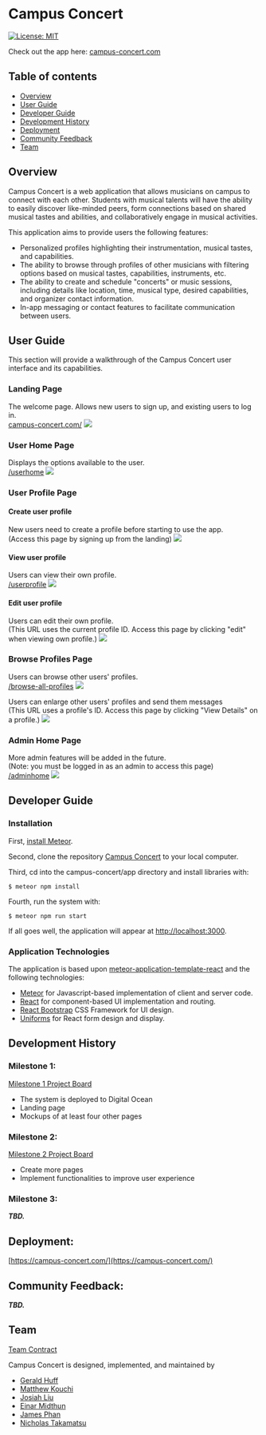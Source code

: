 # Campus Concert
[![License: MIT](https://img.shields.io/badge/License-MIT-yellow.svg)](https://opensource.org/licenses/MIT)

Check out the app here: [campus-concert.com](https://campus-concert.com/)
## Table of contents

* [Overview](#overview)
* [User Guide](#user-guide)
* [Developer Guide](#developer-guide)
* [Development History](#development-history)
* [Deployment](#deployment)
* [Community Feedback](#community-feedback)
* [Team](#team)

## Overview

Campus Concert is a web application that allows musicians on campus to connect with each other. Students with musical talents will have the ability to easily discover like-minded peers, form connections based on shared musical tastes and abilities, and collaboratively engage in musical activities. 

This application aims to provide users the following features:
* Personalized profiles highlighting their instrumentation, musical tastes, and capabilities.
* The ability to browse through profiles of other musicians with filtering options based on musical tastes, capabilities, instruments, etc.
* The ability to create and schedule "concerts" or music sessions, including details like location, time, musical type, desired capabilities, and organizer contact information.
* In-app messaging or contact features to facilitate communication between users.

## User Guide

This section will provide a walkthrough of the Campus Concert user interface and its capabilities.

### Landing Page
The welcome page. Allows new users to sign up, and existing users to log in.<br>
[campus-concert.com/](https://campus-concert.com/)
![](images/landing.png)

### User Home Page
Displays the options available to the user.<br>
[/userhome](https://campus-concert.com/userhome)
![](images/userhome.png)

### User Profile Page
#### Create user profile
New users need to create a profile before starting to use the app.<br>
(Access this page by signing up from the landing)
![](images/createuser.png)
#### View user profile
Users can view their own profile.<br>
[/userprofile](https://campus-concert.com/userprofile)
![](images/viewuser.png)
#### Edit user profile
Users can edit their own profile.<br>
(This URL uses the current profile ID. Access this page by clicking "edit" when viewing own profile.)
![](images/edituser.png)

### Browse Profiles Page
Users can browse other users' profiles.<br>
[/browse-all-profiles](https://campus-concert.com/browse-all-profiles)
![](images/browseprofiles.png)

Users can enlarge other users' profiles and send them messages<br>
(This URL uses a profile's ID. Access this page by clicking "View Details" on a profile.)
![](images/viewprofile.png)

### Admin Home Page
More admin features will be added in the future.<br>
(Note: you must be logged in as an admin to access this page)<br>
[/adminhome](https://campus-concert.com/adminhome)
![](images/adminhome.png)

## Developer Guide

### Installation

First, [install Meteor](https://www.meteor.com/install).

Second, clone the repository [Campus Concert](https://github.com/campus-consert/campus-consert) to your local computer.

Third, cd into the campus-concert/app directory and install libraries with:

```
$ meteor npm install
```

Fourth, run the system with:

```
$ meteor npm run start
```

If all goes well, the application will appear at [http://localhost:3000](http://localhost:3000).

### Application Technologies

The application is based upon [meteor-application-template-react](https://ics-software-engineering.github.io/meteor-application-template-react/) and the following technologies:
* [Meteor](https://www.meteor.com/) for Javascript-based implementation of client and server code.
* [React](https://reactjs.org/) for component-based UI implementation and routing.
* [React Bootstrap](https://react-bootstrap.github.io/) CSS Framework for UI design.
* [Uniforms](https://uniforms.tools/) for React form design and display.

## Development History

### Milestone 1:

[Milestone 1 Project Board](https://github.com/orgs/campus-concert/projects/2)

- The system is deployed to Digital Ocean
- Landing page
- Mockups of at least four other pages

### Milestone 2:

[Milestone 2 Project Board](https://github.com/orgs/campus-concert/projects/3)

- Create more pages
- Implement functionalities to improve user experience

### Milestone 3:

<b><i>TBD.</i></b>

## Deployment:

[https://campus-concert.com/](https://campus-concert.com/)

## Community Feedback:

<b><i>TBD.</i></b>

## Team

[Team Contract](https://docs.google.com/document/d/1Ckn2tzphzKtFnbybxNjpLsFNhzwq6GbyBl7eKxhJxuA/edit?usp=sharing)

Campus Concert is designed, implemented, and maintained by
* [Gerald Huff](https://codecraftsperson.github.io)
* [Matthew Kouchi](https://matthewtkouchi.github.io/)
* [Josiah Liu](https://josiahsliu.github.io)
* [Einar Midthun](https://einar-m.github.io/)
* [James Phan](https://jamesgphan.github.io)
* [Nicholas Takamatsu](https://nicktaka.github.io/)
